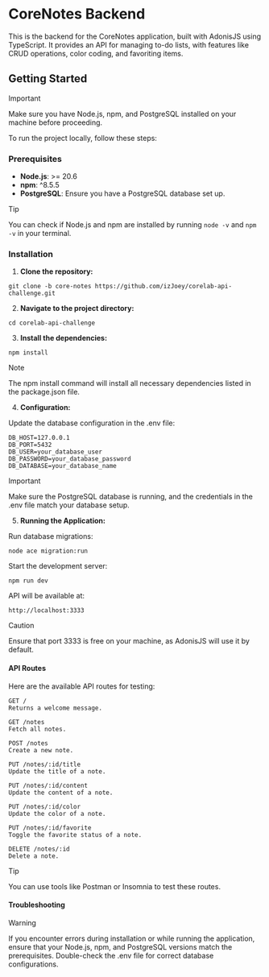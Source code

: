 # CoreNotes Backend

This is the backend for the CoreNotes application, built with AdonisJS using TypeScript. It provides an API for managing to-do lists, with features like CRUD operations, color coding, and favoriting items.

## Getting Started

> [!IMPORTANT]  
> Make sure you have Node.js, npm, and PostgreSQL installed on your machine before proceeding.

To run the project locally, follow these steps:

### Prerequisites

- **Node.js**: >= 20.6
- **npm**: ^8.5.5
- **PostgreSQL**: Ensure you have a PostgreSQL database set up.

> [!TIP]
> You can check if Node.js and npm are installed by running `node -v` and `npm -v` in your terminal.

### Installation

1. **Clone the repository:**

  ```
  git clone -b core-notes https://github.com/izJoey/corelab-api-challenge.git
  ```

2. **Navigate to the project directory:**

  ```
  cd corelab-api-challenge
  ```

3. **Install the dependencies:**

  ```
  npm install
  ```

> [!NOTE]
> The npm install command will install all necessary dependencies listed in the package.json file.

4. **Configuration:**

Update the database configuration in the .env file:

    DB_HOST=127.0.0.1
    DB_PORT=5432
    DB_USER=your_database_user
    DB_PASSWORD=your_database_password
    DB_DATABASE=your_database_name

> [!IMPORTANT]
> Make sure the PostgreSQL database is running, and the credentials in the .env file match your database setup.

5. **Running the Application:**

Run database migrations:
  ```
  node ace migration:run
  ```

Start the development server:
  ```
  npm run dev
  ```

API will be available at:

    http://localhost:3333

> [!CAUTION]
> Ensure that port 3333 is free on your machine, as AdonisJS will use it by default.

#### API Routes

Here are the available API routes for testing:

    GET /
    Returns a welcome message.

    GET /notes
    Fetch all notes.

    POST /notes
    Create a new note.

    PUT /notes/:id/title
    Update the title of a note.

    PUT /notes/:id/content
    Update the content of a note.

    PUT /notes/:id/color
    Update the color of a note.

    PUT /notes/:id/favorite
    Toggle the favorite status of a note.

    DELETE /notes/:id
    Delete a note.

> [!TIP]
> You can use tools like Postman or Insomnia to test these routes.




#### Troubleshooting

> [!WARNING]
> If you encounter errors during installation or while running the application, ensure that your Node.js, npm, and PostgreSQL versions match the prerequisites. Double-check the .env file for correct database configurations.

